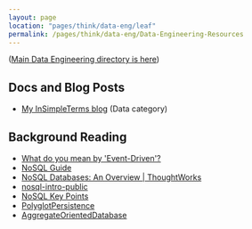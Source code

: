 ```yaml
---
layout: page
location: "pages/think/data-eng/leaf"
permalink: /pages/think/data-eng/Data-Engineering-Resources
---
```


([Main Data Engineering directory is here](/pages/think/Data-Engineering))

## Docs and Blog Posts

- [My InSimpleTerms blog](https://insimpleterms.blog/category/data) (Data category)

## Background Reading

- [What do you mean by 'Event-Driven'?](https://martinfowler.com/articles/201701-event-driven.html)
- [NoSQL Guide](https://www.martinfowler.com/nosql.html)
- [NoSQL Databases: An Overview | ThoughtWorks](https://www.thoughtworks.com/insights/blog/nosql-databases-overview)
- [nosql-intro-public](https://www.martinfowler.com/articles/nosql-intro-original.pdf)
- [NoSQL Key Points](https://www.martinfowler.com/articles/nosqlKeyPoints.html)
- [PolyglotPersistence](https://www.martinfowler.com/bliki/PolyglotPersistence.html)
- [AggregateOrientedDatabase](https://www.martinfowler.com/bliki/AggregateOrientedDatabase.html)


